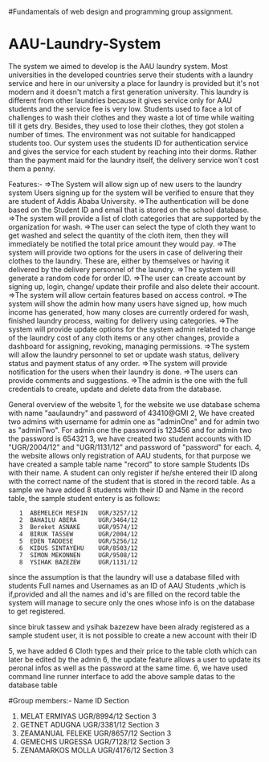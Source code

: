 #Fundamentals of web design and programming group assignment.
# AAU-Laundry-System

The system we aimed to develop is the  AAU laundry system. Most universities in the developed countries serve their students with  a laundry service and here in our university a place for laundry is provided but it's not modern and it doesn't match a first generation university.
This laundry is different from other laundries because it gives service only for AAU students and the service fee is very low. Students used to face a lot of challenges to wash their clothes and they waste a lot of time while waiting till it gets dry. Besides, they used to lose their clothes, they got stolen a number of times. The environment was not suitable for handicapped students too. Our system uses the students ID for authentication service and gives the service for each student by reaching into their dorms. Rather than the payment maid for the laundry itself, the delivery service won't cost them a penny. 

Features:-
 =>The System will allow sign up of new users to the laundry system 
Users signing up for the system will be verified to ensure that they are student of Addis Ababa University.
 =>The authentication will be done based on the Student ID and email that is stored on the school database.
 =>The system will provide a list of cloth categories that are supported by the organization for wash.
 =>The user can select the type of cloth they want to get washed and select the quantity of the cloth item, then they will immediately be notified the total price amount they would pay.
 =>The system will provide two options for the users in case of delivering their clothes to the laundry. These are, either by themselves or having it delivered by the delivery personnel of the laundry.
 =>The system will generate a random code for order ID.
 =>The user can  create account by signing up, login, change/ update their profile and also delete their account.
 =>The system will allow certain features based on access control.
 =>The system will show the admin how many users have signed up, how much income has generated,  how many closes are currently ordered for wash, finished laundry process, waiting for delivery using categories.
 =>The system will provide update options for the system admin related to change of the laundry cost of any cloth items or any other changes, provide a dashboard for assigning, revoking, managing permissions.
 =>The system will allow the laundry personnel to set or update wash status, delivery status and payment status of any order.
 =>The system will provide notification for the users when their laundry is done.
 =>The users can provide comments and suggestions.
 =>The admin is the one with the full credentials to create, update and delete data from the database. 
 
 General overview of the website 
  1, for the website we use database schema with name "aaulaundry" and password of 43410@GMl
  2, We have created two admins with username for admin one as "adminOne" and for admin two as "adminTwo".
     For admin one the password is 123456 and for admin two the password is 654321
  3, we have created two student accounts with ID "UGR/2004/12" and "UGR/1131/12" and password of "password" for each.
  4, the website allows only registration of AAU students, for that purpose we have created a sample table name "record"
     to store sample Students IDs with their name. A student can only register if he/she entered their ID along with 
     the correct name of the student that is stored in the record table.
     As a sample we have added 8 students with their ID and Name in the record table, the sample student  entery is as follows:
    
       1  ABEMELECH MESFIN   UGR/3257/12      
       2  BAHAILU ABERA      UGR/3464/12  
       3  Bereket ASNAKE     UGR/9574/12  
       4  BIRUK TASSEW       UGR/2004/12  
       5  EDEN TADDESE       UGR/5256/12   
       6  KIDUS SINTAYEHU    UGR/8503/12     
       7  SIMON MEKONNEN     UGR/9508/12  
       8  YSIHAK BAZEZEW     UGR/1131/12  


  since the assumption is that the laundry will use a database filled with students Full names and Usernames as an ID of AAU Students ,which
  is if,provided and all the names and id's are filled on the record table the system will manage to secure only the ones whose 
  info is on the database to get registered.
  
  since biruk tassew and ysihak bazezew have been alrady registered as a sample student user, it is not possible to create a new account with their ID

  5, we have added 6 Cloth types and their price to the table cloth which can later be edited by the admin
  6, the update feature allows a user to update its peronal infos as well as the password at the same time. 
  6, we have used command line runner interface to add the above sample datas to the database table
 
 
#Group members:-
Name                            ID                            Section
1. MELAT ERMIYAS            UGR/8994/12                      Section 3
2. GETNET   ADUGNA          UGR/3381/12                      Section 3
3. ZEAMANUAL FELEKE         UGR/8657/12                      Section 3
4. GEMECHIS URGESSA         UGR/7128/12                      Section 3
5. ZENAMARKOS MOLLA         UGR/4176/12                      Section 3


